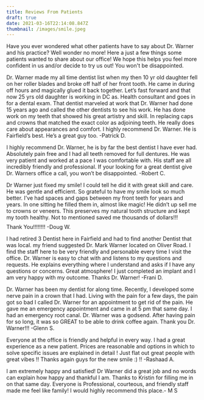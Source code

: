 ```yaml
---
title: Reviews From Patients
draft: true
date: 2021-03-16T22:14:08.847Z
thumbnail: /images/smile.jpeg
---
```

Have you ever wondered what other patients have to say about Dr. Warner and his practice? Well wonder no more! Here a just a few things some patients wanted to share about our office! We hope this helps you feel more confident in us and/or decide to try us out! You won't be disappointed. 

Dr. Warner made my all time dentist list when my then 10 yr old daughter fell on her roller blades and broke off half of her front tooth. He came in during off hours and magically glued it back together. Let’s fast forward and that now 25 yrs old daughter is working in DC as. Health consultant and goes in for a dental exam. That dentist marveled at work that Dr. Warner had done 15 years ago and called the other dentists to see his work. He has done work on my teeth that showed his great artistry and skill. In replacing caps and crowns that matched the exact color as adjoining teeth. He really does care about appearances and comfort. I highly recommend Dr. Warner. He is Fairfield’s best. He’s a great guy too.
-Patrick D.

I highly recommend Dr. Warner, he is by far the best dentist I have ever had. Absolutely pain free and I had all teeth removed for full dentures. He was very patient and worked at a pace I was comfortable with. His staff are all incredibly friendly and professional. If your looking for a great dentist give Dr. Warners office a call, you won’t be disappointed. -Robert C. 

Dr Warner just fixed my smile! I could tell he did it with great skill and care. He was gentle and efficient. So grateful to have my smile look so much better. I’ve had spaces and gaps between my front teeth for years and years. In one sitting he filled them in, almost like magic! He didn’t up sell me to crowns or veneers. This preserves my natural tooth structure and kept my tooth healthy. Not to mentioned saved me thousands of dollars!!!$$$$ Thank You!!!!!!!! -Doug W. 

I had retired 3 Dentist here in Fairfield and had to find another Dentist that was local. my friend suggested Dr. Mark Warner located on Oliver Road. I find the staff here to be very friendly and personable every time I visit the office. Dr. Warner is easy to chat with and listens to my questions and requests. He explains everything where I understand and asks if I have any questions or concerns. Great atmosphere! I just completed an implant and I am very happy with my outcome. Thanks Dr. Warner! -Frani D. 

Dr. Warner has been my dentist for along time. Recently, I developed some nerve pain in a crown that I had. Living with the pain for a few days, the pain got so bad I called Dr. Warner for an appointment to get rid of the pain. He gave me an emergency appointment and came in at 5 pm that same day. I had an emergency root canal. Dr. Warner was a godsend. After having pain for so long, it was so GREAT to be able to drink coffee again. Thank you Dr. Warner!!! -Glenn S.

Everyone at the office is friendly and helpful in every way. I had a great experience as a new patient. Prices are reasonable and options in which to solve specific issues are explained in detail ! Just flat out great people with great vibes !! Thanks again guys for the new smile :) !! -Rashaad A.

I am extremely happy and satisfied! Dr Warner did a great job and no words can explain how happy and thankful I am. Thanks to Kristin for filling me in on that same day. Everyone is Professional, courteous, and friendly staff made me feel like family! I would highly recommend this place.- M S